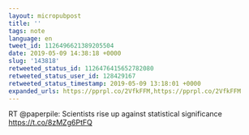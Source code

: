 ```yaml
---
layout: micropubpost
title: ''
tags: note
language: en
tweet_id: 1126496621389205504
date: 2019-05-09 14:38:18 +0000
slug: '143818'
retweeted_status_id: 1126476415652782080
retweeted_status_user_id: 128429167
retweeted_status_timestamp: 2019-05-09 13:18:01 +0000
expanded_urls: https://pprpl.co/2VfkFFM,https://pprpl.co/2VfkFFM
---
```

RT @paperpile: Scientists rise up against statistical significance https://t.co/8zMZg6PtFQ
